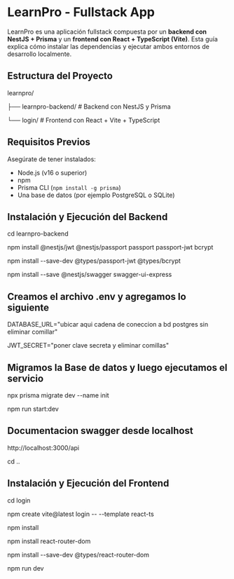 # LearnPro - Fullstack App

LearnPro es una aplicación fullstack compuesta por un **backend con NestJS + Prisma** y un **frontend con React + TypeScript (Vite)**. Esta guía explica cómo instalar las dependencias y ejecutar ambos entornos de desarrollo localmente.

## Estructura del Proyecto

learnpro/

├── learnpro-backend/ # Backend con NestJS y Prisma

└── login/ # Frontend con React + Vite + TypeScript


## Requisitos Previos

Asegúrate de tener instalados:

- Node.js (v16 o superior)
- npm
- Prisma CLI (`npm install -g prisma`)
- Una base de datos (por ejemplo PostgreSQL o SQLite)

## Instalación y Ejecución del Backend

cd learnpro-backend

npm install @nestjs/jwt @nestjs/passport passport passport-jwt bcrypt

npm install --save-dev @types/passport-jwt @types/bcrypt

npm install --save @nestjs/swagger swagger-ui-express

## Creamos el archivo .env y agregamos lo siguiente

DATABASE_URL="ubicar aqui cadena de coneccion a bd postgres sin eliminar comillar"

JWT_SECRET="poner clave secreta y eliminar comillas"

## Migramos la Base de datos y luego ejecutamos el servicio
 
npx prisma migrate dev --name init

npm run start:dev

## Documentacion swagger desde localhost

http://localhost:3000/api

cd ..

## Instalación y Ejecución del Frontend

cd login

npm create vite@latest login -- --template react-ts

npm install

npm install react-router-dom

npm install --save-dev @types/react-router-dom

npm run dev

